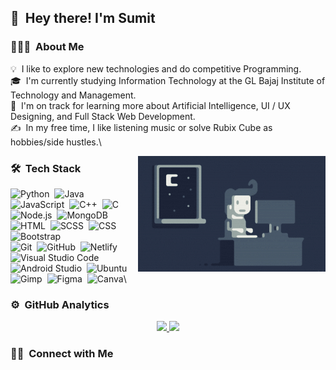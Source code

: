 
## 👋 &nbsp;Hey there! I'm Sumit

### 👨🏻‍💻 &nbsp;About Me

💡 &nbsp;I like to explore new technologies and do competitive Programming.\
🎓 &nbsp;I'm currently studying Information Technology at the GL Bajaj Institute of Technology and Management.\
🌱 &nbsp;I'm on track for learning more about Artificial Intelligence, UI / UX Designing, and Full Stack Web Development.\
✍️ &nbsp;In my free time, I like listening music or solve Rubix Cube as hobbies/side hustles.\

<img alt="Night Coding" src="assets/Night-Coding.gif" align="right"/>

### 🛠 &nbsp;Tech Stack

![Python](https://img.shields.io/badge/-Python-333333?style=flat&logo=python)&nbsp;
![Java](https://img.shields.io/badge/-Java-333333?style=flat&logo=Java&logoColor=FFA518)&nbsp;
![JavaScript](https://img.shields.io/badge/-JavaScript-333333?style=flat&logo=javascript)&nbsp;
![C++](https://img.shields.io/badge/-C++-333333?style=flat&logo=C%2B%2B&logoColor=00599C)&nbsp;
![C](https://img.shields.io/badge/-C-333333?style=flat&logo=C&logoColor=A8B9CC)\
![Node.js](https://img.shields.io/badge/-Node.js-333333?style=flat&logo=node.js)&nbsp;
![MongoDB](https://img.shields.io/badge/-MongoDB-333333?style=flat&logo=mongoDB)&nbsp;
![HTML](https://img.shields.io/badge/-HTML-333333?style=flat&logo=HTML5)&nbsp;
![SCSS](https://img.shields.io/badge/-SCSS-333333?style=flat&logo=SASS)&nbsp;
![CSS](https://img.shields.io/badge/-CSS-333333?style=flat&logo=CSS3&logoColor=1572B6)&nbsp;
![Bootstrap](https://img.shields.io/badge/-Bootstrap-333333?style=flat&logo=bootstrap&logoColor=563D7C)\
![Git](https://img.shields.io/badge/-Git-333333?style=flat&logo=git)&nbsp;
![GitHub](https://img.shields.io/badge/-GitHub-333333?style=flat&logo=github)&nbsp;
![Netlify](https://img.shields.io/badge/-Netlify-333333?style=flat&logo=netlify)\
![Visual Studio Code](https://img.shields.io/badge/-Visual%20Studio%20Code-333333?style=flat&logo=visual-studio-code&logoColor=007ACC)&nbsp;
![Android Studio](https://img.shields.io/badge/-Android%20Studio-333333?style=flat&logo=android-studio)&nbsp;
![Ubuntu](https://img.shields.io/badge/-Ubuntu-333333?style=flat&logo=ubuntu)\
![Gimp](https://img.shields.io/badge/-Gimp-333333?style=flat&logo=gimp)&nbsp;
![Figma](https://img.shields.io/badge/-Figma-333333?style=flat&logo=figma)&nbsp;
![Canva](https://img.shields.io/badge/-Canva-333333?style=flat&logo=canva)\

### ⚙️ &nbsp;GitHub Analytics

<p align="center">
<a href="https://github.com/sumitRohilla">
  <img height="180em" src="https://github-readme-stats-eight-theta.vercel.app/api?username=sumitRohilla&show_icons=true&theme=react&include_all_commits=true&count_private=true"/>
  <img height="180em" src="https://github-readme-stats-eight-theta.vercel.app/api/top-langs/?username=sumitRohilla&layout=compact&langs_count=8&theme=react"/>
</a>
</p>

### 🤝🏻 &nbsp;Connect with Me

<p align="left">
  <a href="https://www.linkedin.com/in/sumit-rohilla-49a2851a0/"><img src=""/></a>
  <a href="https://www.instagram.com/sumit.__.rajput/"><img src=""/></a>
  <a href="https://www.facebook.com/sumit.rohilla.370/"><img src=""/></a>
  <a href="mailto:sumitrohilla171996@gmail.com"><img src=""/></a>
</p>

